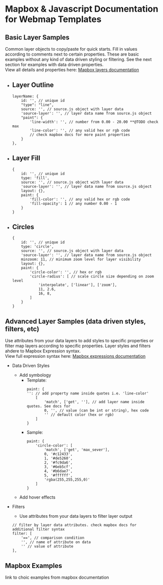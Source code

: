 # Mapbox & Javascript Documentation for Webmap Templates

## Basic Layer Samples
Common layer objects to copy/paste for quick starts. Fill in values according to comments next to certain properties. These are basic examples without any kind of data driven styling or filtering. See the next section for examples with data driven properties. <br />
View all details and properties here: [Mapbox layers documentation](https://docs.mapbox.com/mapbox-gl-js/style-spec/layers/)

- Layer Outline
    -
    ```
    layerName: {
        id: '', // unique id
        "type": "line",
        source: '', // source.js object with layer data
        'source-layer': '', // layer data name from source.js object
        "paint": {
            'line-width': '', // number from 0.00 - 20.00 **@TODO check max
            'line-color': '', // any valid hex or rgb code
            // check mapbox docs for more paint properties
        }
    },
    ```
- Layer Fill
    -
    ```
    {
        id: '', // unique id
        type: 'fill',
        source: '', // source.js object with layer data
        'source-layer': '', // layer data name from source.js object
        layout: {},
        paint: {
            'fill-color': '', // any valid hex or rgb code
            'fill-opacity': 1 // any number 0.00 - 1
        }
    }
    ```
- Circles
    -
    ```
    {
        id: '', // unique id
        type: 'circle',
        source: '', // source.js object with layer data
        'source-layer': '', // layer data name from source.js object
        minzoom: 11, // minimum zoom level for layer visibility
        layout: {},
        paint: {
            'circle-color': '', // hex or rgb
            'circle-radius': [ // scale circle size depending on zoom level
                'interpolate', ['linear'], ['zoom'],
                11, 2.6,
                16, 8,
            ]
        }
    }
    ```

## Advanced Layer Samples (data driven styles, filters, etc)
Use attributes from your data layers to add styles to specific properties or filter map layers according to specific properties. Layer styles and filters ahdere to Mapbox Expression syntax. <br />
View full expression syntax here: [Mapbox expressions documentation](https://docs.mapbox.com/mapbox-gl-js/style-spec/expressions/)

- Data Driven Styles
    - Add symbology
        - Template: 
            ```
            paint: {
            '': // add property name inside quotes i.e. 'line-color'
                [
                    'match', ['get', ''], // add layer name inside quotes. See docs for 
                    0, '', // value (can be int or string), hex code
                    '' // default color (hex or rgb)
                ]
            }
            ```
        - Sample:
            ```
            paint: {
                'circle-color': [
                    'match', ['get', 'max_sever'],
                    0, '#c12433',
                    1, '#de5260',
                    2, '#fc9da6',
                    3, '#6eb5cf',
                    4, '#b6dae7',
                    5, '#ffffff',
                    'rgba(255,255,255,0)'
                ]
            }
            ```
    - Add hover effects 

- Filters
    - Use attributes from your data layers to filter layer output
    ```
    // filter by layer data attributes. check mapbox docs for additional filter syntax
    filter: [
        '==', // comparison condition
        '', // name of attribute on data
        '' // value of attribute
    ],
    ```

## Mapbox Examples
link to choic examples from mapbox documentation